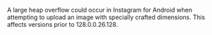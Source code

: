 A large heap overflow could occur in Instagram for Android when attempting to upload an image with specially crafted dimensions. This affects versions prior to 128.0.0.26.128.